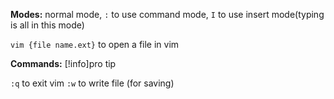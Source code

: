 **Modes:** normal mode, `:` to use command mode, `I` to use insert mode(typing is all in this mode)

`vim {file name.ext}` to open a file in vim

**Commands:**
[!info]pro tip

`:q` to exit vim
`:w` to write file (for saving)